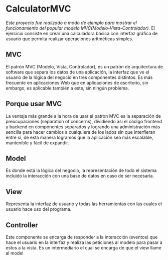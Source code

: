 # CalculatorMVC

_Este proyecto fue realizado a modo de ejemplo para mostrar el funcionamiento del popular modelo MVC(Modelo-Vista-Controlador)._
El ejercicio consiste en crear una calculadora básica con interfaz gráfica de usuario que permita realizar operaciones aritméticas simples.

## MVC

El patrón MVC (Modelo, Vista, Controlador), es un patrón de arquitectura de software que separa los datos de una aplicación, la interfaz que ve el usuario de la lógica del negocio en tres componentes distintos. Es más frecuente en aplicaciones Web que en aplicaciones de escritorio, sin embargo, es aplicable también a este, sin ningún problema.

## Porque usar MVC

La ventaja más grande a la hora de usar el patron MVC es la separación de preocupaciones (separation of concerns), dividiendo asi el código frontend y backend en componentes separados y logrando una administración más sencilla para hacer cambios a cualquiera de los lados sin que interfieran entre sí, de esta manera logramos que la aplicación sea más escalable, mantenible y fácil de expandir.

## Model 

Es donde está la lógica del negocio, la representación de todo el sistema incluido la interacción con una base de datos en caso de ser necesaria.

## View

Representa la interfaz de usuario y todas las herramientas con las cuales el usuario hace uso del programa.

## Controller

Este componente se encarga de responder a la interacción (eventos) que hace el usuario en la interfaz y realiza las peticiones al modelo para pasar a estos a la vista. Es un intermediario el cual se encarga de que el view llame al model


